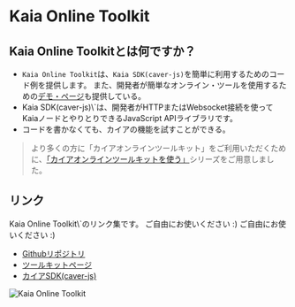 # Kaia Online Toolkit

## Kaia Online Toolkitとは何ですか？ <a id="what-is-the-kaia-online-toolkit"></a> <a id="what-is-the-kaia-online-toolkit"></a>

- `Kaia Online Toolkit`は、`Kaia SDK(caver-js)`を簡単に利用するためのコード例を提供します。 また、開発者が簡単なオンライン・ツールを使用するための[デモ・ページ](https://toolkit.klaytn.foundation)も提供している。
- Kaia SDK(caver-js)\\`は、開発者がHTTPまたはWebsocket接続を使ってKaiaノードとやりとりできるJavaScript APIライブラリです。
- コードを書かなくても、カイアの機能を試すことができる。

> より多くの方に「カイアオンラインツールキット」をご利用いただくために、[「カイアオンラインツールキットを使う」](https://medium.com/klaytn/using-klaytn-online-toolkit-1-multisig-60399a0b0278)シリーズをご用意しました。

## リンク<a id="links"></a>

Kaia Online Toolkit\\`のリンク集です。 ご自由にお使いください :) ご自由にお使いください :)

- [Githubリポジトリ](https://github.com/kaiachain/kaia-online-toolkit)
- [ツールキットページ](https://toolkit.kaia.io)
- [カイアSDK(caver-js)](../../references/sdk/caver-js/caver-js.md)

![Kaia Online Toolkit](/img/build/tools/klaytn-online-toolkit.png)
